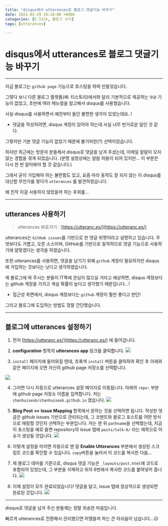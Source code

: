 ```yaml
---
title: "disqus에서 utterances로 블로그 댓글기능 바꾸기"
date: 2021-03-29 19:10:00 +0900
categories: [5.Talk, 블로그 수다]
tags: [utterances]

---
```

# **disqus에서 utterances로 블로그 댓글기능 바꾸기**
---

지금 블로그는 `github page` 기능으로 호스팅을 하여 만들었습니다.

그렇다 보니 다른 블로그 플랫폼(예: 티스토리)에서와 달리 기본적으로 제공하는 `댓글` 기능이 없었고, 초반에 여러 메뉴얼을 참고해서 disqus를 사용했습니다.

사실 disqus를 사용하면서 예전부터 들던 불편한 생각이 있었는데요..!

* 댓글을 작성하려면, disqus 계정이 있어야 하는데 사실 너무 번거로운 일인 것 같다.

그렇지만 기본 댓글 기능이 없었기 때문에 불가피한(?) 선택이었습니다.

하지만 최근에는 방문자 분들께서 disqus로 댓글을 남겨 주셨는데, 이메일 알람이 오지 않는 경험을 겪게 되었습니다. (분명 설정상에는 알람 허용이 되어 있지만... 이 부분은 다시 한 번 알아봐야 할 것 같습니다.)

그래서 굳이 가입해야 하는 불편함도 있고, 요즘 따라 동작도 잘 되지 않는 이 disqus를 대신할 무언가를 찾다가 `utterances` 를 발견하였습니다.

왜 진작 이걸 사용하지 않았을까 하는 후회를...

---
## **utterances 사용하기**

> utterances 바로가기 : [https://utteranc.es/](https://utteranc.es/)

utterances는 `GitHub issues`를 기반으로 한 댓글 위젯이라고 설명하고 있습니다. 무엇보다도 가볍고, 오픈 소스이며, GitHub를 기반으로 동작하므로 댓글 기능으로 사용하기에 알맞겠다는 생각을 하였습니다.

또한 utterances를 사용하면, 댓글을 남기기 위해 `github` 계정이 필요하지만 disqus에 가입하는 것보다는 낫다고 생각하였습니다.

제 블로그에 와 주시는 분들이 IT쪽에 관심이 많으실 거라고 예상하면, disqus 계정보다는 github 계정을 가지고 계실 확률이 높다고 생각했기 때문입니다...!

* 접근성 측면에서, disqus 계정보다는 `github` 계정이 훨씬 좋다고 판단!

그리고 블로그에 도입하는 방법도 정말 간단했습니다.

---

## **블로그에 utterances 설정하기**

1. 먼저 [https://utteranc.es/](https://utteranc.es/) 에 들어갑니다.


2. **configuration** 항목의 **utterances app** 링크를 클릭합니다.
![](https://drive.google.com/uc?export=download&id=1kLq95gaTyB8IvwamJtwnLRk5oM0dCs6y)


3. `install` 페이지에 들어와질 텐데, 초록색 `install` 버튼을 클릭하여 확인 후 아래와 같은 페이지에 오면 자신의 github page 저장소를 선택합니다.

![](https://drive.google.com/uc?export=download&id=1lLKXmYqKjBwk0ohfoKUaJFcnmPFkm1dp)


4. 그러면 다시 자동으로 utterances 설정 페이지로 이동됩니다. 아래의 `repo:` 부분에 github page 저장소 이름을 입력합니다. 저는 `chanhuiseok/chanhuiseok.github.io` 였습니다.
![](https://drive.google.com/uc?export=download&id=1-9D1l2PMY_l8HiVOmAqR-rEpJZC_Ow0e)


5. **Blog Post <-> Issue Mapping** 항목에서 원하는 것을 선택하면 됩니다. 작성한 댓글은 github issues 기반으로 관리되는데, 그 코멘트와 블로그 포스트를 어떤 방식으로 매핑할 것인지 선택하는 부분입니다.
저는 맨 위 `pathname`을 선택했는데, 지금 이 포스팅을 예로 들면 repository의 issue 탭에 `posts/talk-6/` 라는 제목으로 이슈가 생성될 것입니다.
![](https://drive.google.com/uc?export=download&id=17ukif-biQ4v5lBEsg0eTuCt07CfaPlqH)


6. 이렇게 설정을 마치면 자동으로 맨 밑 **Enable Utterances** 부분에서 생성된 스크립트 코드를 확인할 수 있습니다. `copy`버튼을 눌러서 이 코드를 복사한 다음...


7. 제 블로그 테마를 기준으로, disqus 댓글 기능은 `_layouts/post.html`에 코드로 포함되어 있었는데, 그 부분을 삭제하고 위의 6번에서 복사한 코드를 붙여넣어 줍니다.
![](https://drive.google.com/uc?export=download&id=15CxthyNF6-65-S7YwaD0TZT8mXXV51rk)


8. 이제 설정이 모두 완료되었습니다! 댓글을 달고, issue 탭에 정상적으로 생성되면 완료된 것입니다.
![](https://drive.google.com/uc?export=download&id=18dpVyOd56Sh9x_lNaJamraGrO9MlPD4m)

---

disqus로 댓글을 남겨 주신 분들께는 정말 죄송한 마음입니다.

빠르게 utterances로 전환해서 관리했으면 어땠을까 하는 큰 아쉬움이 남습니다...😥

